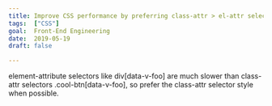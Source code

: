 ```yaml
---
title: Improve CSS performance by preferring class-attr > el-attr selectors
tags:  ["CSS"]
goal:  Front-End Engineering
date:  2019-05-19
draft: false

---
```

element-attribute selectors like div[data-v-foo] are much slower than class-attr selectors .cool-btn[data-v-foo], so prefer the class-attr selector style when possible.

